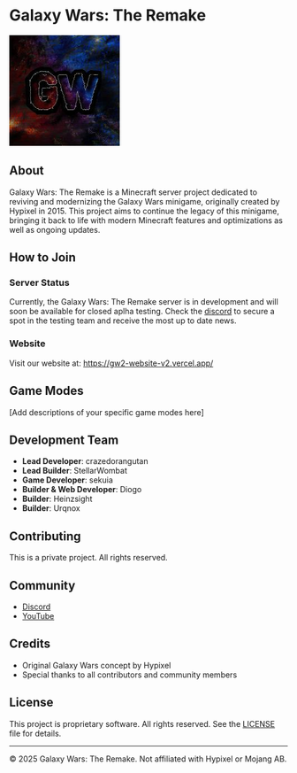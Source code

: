 # Galaxy Wars: The Remake

![Galaxy Wars Logo](gw-logo.jpeg)

## About
Galaxy Wars: The Remake is a Minecraft server project dedicated to reviving and modernizing the Galaxy Wars minigame, originally created by Hypixel in 2015. This project aims to continue the legacy of this minigame, bringing it back to life with modern Minecraft features and optimizations as well as ongoing updates.

## How to Join
### Server Status
Currently, the Galaxy Wars: The Remake server is in development and will soon be available for closed aplha testing. Check the [discord](https://discord.gg/FzQNJKZMf3) to secure a spot in the testing team and receive the most up to date news.

### Website
Visit our website at: https://gw2-website-v2.vercel.app/

## Game Modes
[Add descriptions of your specific game modes here]

## Development Team
- **Lead Developer**: crazedorangutan
- **Lead Builder**: StellarWombat
- **Game Developer**: sekuia
- **Builder & Web Developer**: Diogo
- **Builder**: Heinzsight
- **Builder**: Urqnox

## Contributing
This is a private project. All rights reserved.

## Community
- [Discord](https://discord.gg/FzQNJKZMf3)
- [YouTube](https://www.youtube.com/@galaxywarsremakeproject9763)

## Credits
- Original Galaxy Wars concept by Hypixel
- Special thanks to all contributors and community members

## License
This project is proprietary software. All rights reserved. See the [LICENSE](LICENSE) file for details.

---
© 2025 Galaxy Wars: The Remake. Not affiliated with Hypixel or Mojang AB.
